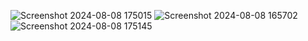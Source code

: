 ![Screenshot 2024-08-08 175015](https://github.com/user-attachments/assets/fd086a78-df2a-4c24-baf0-5ae2a8d5f47a)
![Screenshot 2024-08-08 165702](https://github.com/user-attachments/assets/4a4946d1-eeae-4c4b-be88-675c990e23ec)
![Screenshot 2024-08-08 175145](https://github.com/user-attachments/assets/5845a9c0-f49e-4b9f-90a2-9fdc6861efe5)
